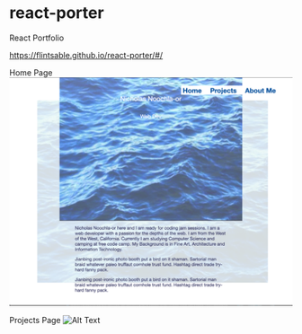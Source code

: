 # react-porter
React Portfolio

https://flintsable.github.io/react-porter/#/

Home Page
![Alt Text](https://github.com/FlintSable/react-porter/blob/master/Home.png)

Projects Page
![Alt Text](https://your-image-url)
